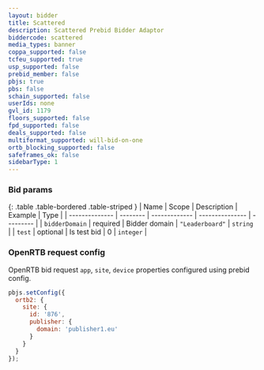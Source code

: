 ```yaml
---
layout: bidder
title: Scattered
description: Scattered Prebid Bidder Adaptor
biddercode: scattered
media_types: banner
coppa_supported: false
tcfeu_supported: true
usp_supported: false
prebid_member: false
pbjs: true
pbs: false
schain_supported: false
userIds: none
gvl_id: 1179
floors_supported: false
fpd_supported: false
deals_supported: false
multiformat_supported: will-bid-on-one
ortb_blocking_supported: false
safeframes_ok: false
sidebarType: 1
---
```


### Bid params

{: .table .table-bordered .table-striped }
| Name           | Scope    | Description   | Example         | Type      |
| -------------- | -------- | ------------- | --------------- | --------- |
| `bidderDomain` | required | Bidder domain | `"Leaderboard"` | `string`  |
| `test`         | optional | Is test bid   | 0               | `integer` |

### OpenRTB request config

OpenRTB bid request `app`, `site`, `device` properties configured using prebid config.

``` javascript
pbjs.setConfig({
  ortb2: {
    site: {
      id: '876',
      publisher: {
        domain: 'publisher1.eu'
      }
    }
  }
});
```
